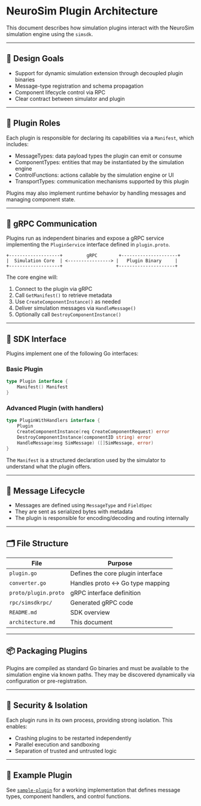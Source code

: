 # NeuroSim Plugin Architecture

This document describes how simulation plugins interact with the NeuroSim simulation engine using the `simsdk`.

---

## 🧠 Design Goals

- Support for dynamic simulation extension through decoupled plugin binaries
- Message-type registration and schema propagation
- Component lifecycle control via RPC
- Clear contract between simulator and plugin

---

## 🔌 Plugin Roles

Each plugin is responsible for declaring its capabilities via a `Manifest`, which includes:

- MessageTypes: data payload types the plugin can emit or consume
- ComponentTypes: entities that may be instantiated by the simulation engine
- ControlFunctions: actions callable by the simulation engine or UI
- TransportTypes: communication mechanisms supported by this plugin

Plugins may also implement runtime behavior by handling messages and managing component state.

---

## 📡 gRPC Communication

Plugins run as independent binaries and expose a gRPC service implementing the `PluginService` interface defined in `plugin.proto`.

```
+-------------------+         gRPC        +---------------------+
|  Simulation Core  | <----------------> |   Plugin Binary     |
+-------------------+                    +---------------------+
```

The core engine will:

1. Connect to the plugin via gRPC
2. Call `GetManifest()` to retrieve metadata
3. Use `CreateComponentInstance()` as needed
4. Deliver simulation messages via `HandleMessage()`
5. Optionally call `DestroyComponentInstance()`

---

## 🧩 SDK Interface

Plugins implement one of the following Go interfaces:

### Basic Plugin

```go
type Plugin interface {
    Manifest() Manifest
}
```

### Advanced Plugin (with handlers)

```go
type PluginWithHandlers interface {
    Plugin
    CreateComponentInstance(req CreateComponentRequest) error
    DestroyComponentInstance(componentID string) error
    HandleMessage(msg SimMessage) ([]SimMessage, error)
}
```

The `Manifest` is a structured declaration used by the simulator to understand what the plugin offers.

---

## 🔄 Message Lifecycle

- Messages are defined using `MessageType` and `FieldSpec`
- They are sent as serialized bytes with metadata
- The plugin is responsible for encoding/decoding and routing internally

---

## 🗂️ File Structure

| File | Purpose |
|------|---------|
| `plugin.go` | Defines the core plugin interface |
| `converter.go` | Handles proto ↔ Go type mapping |
| `proto/plugin.proto` | gRPC interface definition |
| `rpc/simsdkrpc/` | Generated gRPC code |
| `README.md` | SDK overview |
| `architecture.md` | This document |

---

## 📦 Packaging Plugins

Plugins are compiled as standard Go binaries and must be available to the simulation engine via known paths. They may be discovered dynamically via configuration or pre-registration.

---

## 🔐 Security & Isolation

Each plugin runs in its own process, providing strong isolation. This enables:

- Crashing plugins to be restarted independently
- Parallel execution and sandboxing
- Separation of trusted and untrusted logic

---

## 🧪 Example Plugin

See [`sample-plugin`](https://github.com/neurosimio/sample-plugin) for a working implementation that defines message types, component handlers, and control functions.
